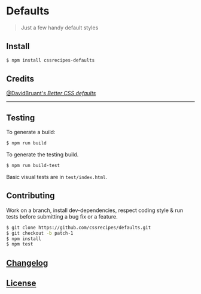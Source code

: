 # Defaults

> Just a few handy default styles

## Install

```sh
$ npm install cssrecipes-defaults
```

## Credits

[@DavidBruant's _Better CSS defaults_](https://github.com/DavidBruant/Better-CSS-defaults/)

---

## Testing

To generate a build:

```sh
$ npm run build
```

To generate the testing build.

```sh
$ npm run build-test
```

Basic visual tests are in `test/index.html`.

## Contributing

Work on a branch, install dev-dependencies, respect coding style & run tests before submitting a bug fix or a feature.

```sh
$ git clone https://github.com/cssrecipes/defaults.git
$ git checkout -b patch-1
$ npm install
$ npm test
```

## [Changelog](CHANGELOG.md)

## [License](LICENSE)
